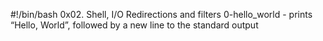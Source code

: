 #!/bin/bash
0x02. Shell, I/O Redirections and filters
0-hello_world - prints “Hello, World”, followed by a new line to the standard output
